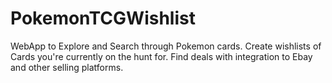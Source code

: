 # PokemonTCGWishlist

WebApp to Explore and Search through Pokemon cards. 
Create wishlists of Cards you're currently on the hunt for. 
Find deals with integration to Ebay and other selling platforms. 
